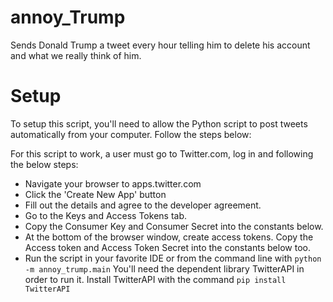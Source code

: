 # annoy_Trump
Sends Donald Trump a tweet every hour telling him to delete his account and what we really think of him.

# Setup
To setup this script, you'll need to allow the Python script to post tweets automatically from your computer. Follow the steps below:

For this script to work, a user must go to Twitter.com, log in and following the below steps:
  * Navigate your browser to apps.twitter.com
  * Click the 'Create New App' button
  * Fill out the details and agree to the developer agreement.
  * Go to the Keys and Access Tokens tab.
  * Copy the Consumer Key and Consumer Secret into the constants below.
  * At the bottom of the browser window, create access tokens. Copy the Access token and Access Token Secret into the constants below too.
  * Run the script in your favorite IDE or from the command line with ```python -m annoy_trump.main``` You'll need 
    the dependent library TwitterAPI in order to run it. Install TwitterAPI with the command ```pip install TwitterAPI```
